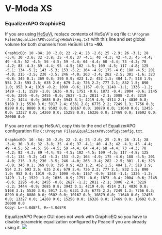 # V-Moda XS
### EqualizerAPO GraphicEQ
If you are using [HeSuVi](https://sourceforge.net/projects/hesuvi/), replace contents of HeSuVi's eq file `C:\Program Files\EqualizerAPO\config\HeSuVi\eq.txt` with this line and set global volume for both channels from HeSuVi UI to **-40**.
```
GraphicEQ: 10 -84; 20 -2.0; 22 -2.4; 23 -2.6; 25 -2.9; 26 -3.1; 28 -3.4; 30 -3.6; 32 -3.8; 35 -4.0; 37 -4.1; 40 -4.3; 42 -4.3; 45 -4.4; 49 -4.5; 52 -4.5; 56 -4.5; 59 -4.4; 64 -4.4; 68 -4.4; 73 -4.3; 78 -4.2; 83 -4.3; 89 -4.4; 95 -4.5; 102 -4.5; 109 -4.5; 117 -4.8; 125 -5.1; 134 -5.2; 143 -5.3; 153 -5.2; 164 -4.9; 175 -4.6; 188 -4.5; 201 -4.0; 215 -3.5; 230 -3.5; 246 -4.0; 263 -3.4; 282 -2.5; 301 -1.6; 323 -0.8; 345 0.1; 369 0.8; 395 0.9; 423 1.2; 452 1.5; 484 1.7; 518 1.9; 554 2.3; 593 2.6; 635 2.6; 679 2.4; 726 2.2; 777 2.1; 832 1.5; 890 1.0; 952 0.4; 1019 -0.2; 1090 -0.6; 1167 -0.9; 1248 -1.1; 1336 -1.2; 1429 -1.1; 1529 -1.0; 1636 -0.9; 1751 -0.6; 1873 -0.4; 2004 -0.6; 2145 -0.6; 2295 -0.4; 2455 -0.6; 2627 -1.2; 2811 -2.1; 3008 -2.4; 3219 -2.2; 3444 -0.9; 3685 0.8; 3943 3.1; 4219 4.0; 4514 2.1; 4830 0.8; 5168 3.1; 5530 3.0; 5917 2.4; 6331 2.8; 6775 2.2; 7249 1.3; 7756 0.3; 8299 0.0; 8880 0.0; 9502 0.0; 10167 0.0; 10879 0.0; 11640 0.0; 12455 0.0; 13327 0.0; 14260 0.0; 15258 0.0; 16326 0.0; 17469 0.0; 18692 0.0; 20000 0.0
```
If you are not using HeSuVi, copy this to the end of EqualizerAPO configuration file `C:\Program Files\EqualizerAPO\config\config.txt`.
```
GraphicEQ: 10 -84; 20 -2.0; 22 -2.4; 23 -2.6; 25 -2.9; 26 -3.1; 28 -3.4; 30 -3.6; 32 -3.8; 35 -4.0; 37 -4.1; 40 -4.3; 42 -4.3; 45 -4.4; 49 -4.5; 52 -4.5; 56 -4.5; 59 -4.4; 64 -4.4; 68 -4.4; 73 -4.3; 78 -4.2; 83 -4.3; 89 -4.4; 95 -4.5; 102 -4.5; 109 -4.5; 117 -4.8; 125 -5.1; 134 -5.2; 143 -5.3; 153 -5.2; 164 -4.9; 175 -4.6; 188 -4.5; 201 -4.0; 215 -3.5; 230 -3.5; 246 -4.0; 263 -3.4; 282 -2.5; 301 -1.6; 323 -0.8; 345 0.1; 369 0.8; 395 0.9; 423 1.2; 452 1.5; 484 1.7; 518 1.9; 554 2.3; 593 2.6; 635 2.6; 679 2.4; 726 2.2; 777 2.1; 832 1.5; 890 1.0; 952 0.4; 1019 -0.2; 1090 -0.6; 1167 -0.9; 1248 -1.1; 1336 -1.2; 1429 -1.1; 1529 -1.0; 1636 -0.9; 1751 -0.6; 1873 -0.4; 2004 -0.6; 2145 -0.6; 2295 -0.4; 2455 -0.6; 2627 -1.2; 2811 -2.1; 3008 -2.4; 3219 -2.2; 3444 -0.9; 3685 0.8; 3943 3.1; 4219 4.0; 4514 2.1; 4830 0.8; 5168 3.1; 5530 3.0; 5917 2.4; 6331 2.8; 6775 2.2; 7249 1.3; 7756 0.3; 8299 0.0; 8880 0.0; 9502 0.0; 10167 0.0; 10879 0.0; 11640 0.0; 12455 0.0; 13327 0.0; 14260 0.0; 15258 0.0; 16326 0.0; 17469 0.0; 18692 0.0; 20000 0.0
Copy: L=-4.0dB*l, R=-4.0dB*R
```
EqualizerAPO Peace GUI does not work with GraphicEQ so you have to disable parametric equalization configured by Peace if you are already using it.
![](https://raw.githubusercontent.com/jaakkopasanen/AutoEq/master/results/SBAF-Serious/innerfidelity/onear/V-Moda%20XS/V-Moda%20XS.png)

